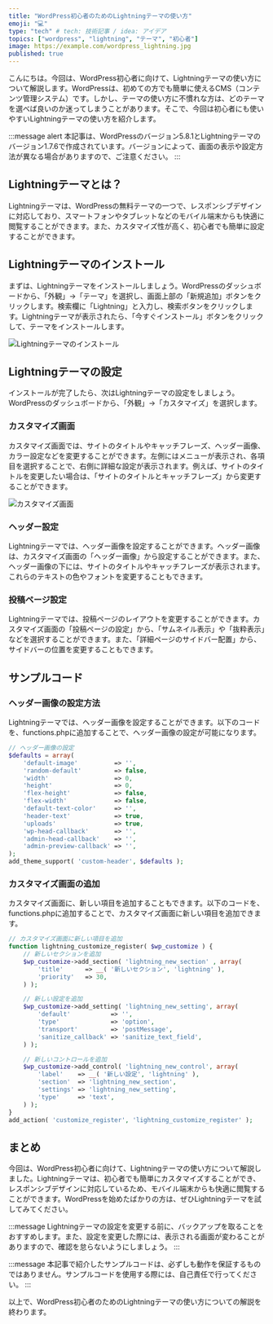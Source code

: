```yaml
---
title: "WordPress初心者のためのLightningテーマの使い方"
emoji: "💻"
type: "tech" # tech: 技術記事 / idea: アイデア
topics: ["wordpress", "lightning", "テーマ", "初心者"]
image: https://example.com/wordpress_lightning.jpg
published: true
---
```


こんにちは。今回は、WordPress初心者に向けて、Lightningテーマの使い方について解説します。WordPressは、初めての方でも簡単に使えるCMS（コンテンツ管理システム）です。しかし、テーマの使い方に不慣れな方は、どのテーマを選べば良いのか迷ってしまうことがあります。そこで、今回は初心者にも使いやすいLightningテーマの使い方を紹介します。

:::message alert
本記事は、WordPressのバージョン5.8.1とLightningテーマのバージョン1.7.6で作成されています。バージョンによって、画面の表示や設定方法が異なる場合がありますので、ご注意ください。
:::

## Lightningテーマとは？

Lightningテーマは、WordPressの無料テーマの一つで、レスポンシブデザインに対応しており、スマートフォンやタブレットなどのモバイル端末からも快適に閲覧することができます。また、カスタマイズ性が高く、初心者でも簡単に設定することができます。

## Lightningテーマのインストール

まずは、Lightningテーマをインストールしましょう。WordPressのダッシュボードから、「外観」→「テーマ」を選択し、画面上部の「新規追加」ボタンをクリックします。検索欄に「Lightning」と入力し、検索ボタンをクリックします。Lightningテーマが表示されたら、「今すぐインストール」ボタンをクリックして、テーマをインストールします。

![Lightningテーマのインストール](https://example.com/lightning_install.jpg)

## Lightningテーマの設定

インストールが完了したら、次はLightningテーマの設定をしましょう。WordPressのダッシュボードから、「外観」→「カスタマイズ」を選択します。

### カスタマイズ画面

カスタマイズ画面では、サイトのタイトルやキャッチフレーズ、ヘッダー画像、カラー設定などを変更することができます。左側にはメニューが表示され、各項目を選択することで、右側に詳細な設定が表示されます。例えば、サイトのタイトルを変更したい場合は、「サイトのタイトルとキャッチフレーズ」から変更することができます。

![カスタマイズ画面](https://example.com/customize.jpg)

### ヘッダー設定

Lightningテーマでは、ヘッダー画像を設定することができます。ヘッダー画像は、カスタマイズ画面の「ヘッダー画像」から設定することができます。また、ヘッダー画像の下には、サイトのタイトルやキャッチフレーズが表示されます。これらのテキストの色やフォントを変更することもできます。

### 投稿ページ設定

Lightningテーマでは、投稿ページのレイアウトを変更することができます。カスタマイズ画面の「投稿ページの設定」から、「サムネイル表示」や「抜粋表示」などを選択することができます。また、「詳細ページのサイドバー配置」から、サイドバーの位置を変更することもできます。

## サンプルコード

### ヘッダー画像の設定方法

Lightningテーマでは、ヘッダー画像を設定することができます。以下のコードを、functions.phpに追加することで、ヘッダー画像の設定が可能になります。

```php
// ヘッダー画像の設定
$defaults = array(
	'default-image'          => '',
	'random-default'         => false,
	'width'                  => 0,
	'height'                 => 0,
	'flex-height'            => false,
	'flex-width'             => false,
	'default-text-color'     => '',
	'header-text'            => true,
	'uploads'                => true,
	'wp-head-callback'       => '',
	'admin-head-callback'    => '',
	'admin-preview-callback' => '',
);
add_theme_support( 'custom-header', $defaults );
```

### カスタマイズ画面の追加

カスタマイズ画面に、新しい項目を追加することもできます。以下のコードを、functions.phpに追加することで、カスタマイズ画面に新しい項目を追加できます。

```php
// カスタマイズ画面に新しい項目を追加
function lightning_customize_register( $wp_customize ) {
	// 新しいセクションを追加
	$wp_customize->add_section( 'lightning_new_section' , array(
		'title'      => __( '新しいセクション', 'lightning' ),
		'priority'   => 30,
	) );

	// 新しい設定を追加
	$wp_customize->add_setting( 'lightning_new_setting', array(
		'default'           => '',
		'type'              => 'option',
		'transport'         => 'postMessage',
		'sanitize_callback' => 'sanitize_text_field',
	) );

	// 新しいコントロールを追加
	$wp_customize->add_control( 'lightning_new_control', array(
		'label'    => __( '新しい設定', 'lightning' ),
		'section'  => 'lightning_new_section',
		'settings' => 'lightning_new_setting',
		'type'     => 'text',
	) );
}
add_action( 'customize_register', 'lightning_customize_register' );
```

## まとめ

今回は、WordPress初心者に向けて、Lightningテーマの使い方について解説しました。Lightningテーマは、初心者でも簡単にカスタマイズすることができ、レスポンシブデザインに対応しているため、モバイル端末からも快適に閲覧することができます。WordPressを始めたばかりの方は、ぜひLightningテーマを試してみてください。

:::message
Lightningテーマの設定を変更する前に、バックアップを取ることをおすすめします。また、設定を変更した際には、表示される画面が変わることがありますので、確認を怠らないようにしましょう。
:::

:::message
本記事で紹介したサンプルコードは、必ずしも動作を保証するものではありません。サンプルコードを使用する際には、自己責任で行ってください。
:::

以上で、WordPress初心者のためのLightningテーマの使い方についての解説を終わります。
